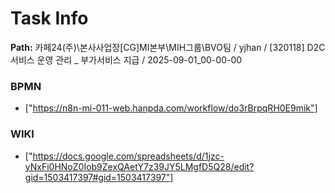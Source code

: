 # Task Info

**Path:** 카페24(주)\본사사업장\[CG]MI본부\MIH그룹\BVO팀 / yjhan / [320118] D2C 서비스 운영 관리 _ 부가서비스 지급 / 2025-09-01_00-00-00

### BPMN
- ["https://n8n-mi-011-web.hanpda.com/workflow/do3rBrpqRH0E9mik"]

### WIKI
- ["https://docs.google.com/spreadsheets/d/1jzc-yNxFi0HNoZ0Iob9ZexQAetY7z39JY5LMgfD5Q28/edit?gid=1503417397#gid=1503417397"]


